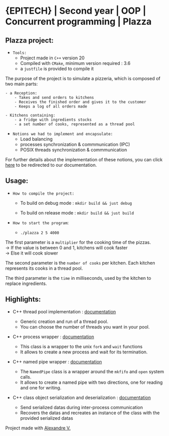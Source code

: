 # {EPITECH} | Second year | OOP | Concurrent programming | Plazza

## Plazza project:

- `Tools:`
    * Project made in `C++` version 20
    * Compiled with `CMake`, minimum version required : 3.6
    * a `justfile` is provided to compile it  

The purpose of the project is to simulate a pizzeria, which is composed of two main parts:

    - a Reception:
        - Takes and send orders to kitchens
        - Receives the finished order and gives it to the customer
        - Keeps a log of all orders made

    - Kitchens containing:
        - a fridge with ingredients stocks
        - a set number of cooks, represented as a thread pool

- `Notions we had to implement and encapsulate:`
    * Load balancing
    * processes synchronization & commmunication (IPC)
    * POSIX threads synchronization & commmunication

For further details about the implementation of these notions, you can click [here](./documentation) to be redirected to our documentation.

## Usage:

- `How to compile the project:`
    * To build on debug mode : `mkdir build && just debug`<brk>

    * To build on release mode : `mkdir build && just build`

- `How to start the program`:
    * `./plazza 2 5 4000 `

The first parameter is a `multiplier` for the cooking time of the pizzas.  
-> If the value is between 0 and 1, kitchens will cook faster  
-> Else it will cook slower  
  
The second parameter is the `number of cooks` per kitchen.
Each kitchen represents its cooks in a thread pool.
  
The third parameter is the `time` in milliseconds, used by the kitchen to replace ingredients.

## Highlights:

- C++ thread pool implementation : [documentation](./documentation/ThreadPool.md)
    * Generic creation and run of a thread pool.
    * You can choose the number of threads you want in your pool.

- C++ process wrapper : [documentation](./documentation/Process.md)
    * This class is a wrapper to the unix `fork` and `wait` functions
    * It allows to create a new process and wait for its termination.

- C++ named pipe wrapper : [documentation](./documentation/NamedPipe.md)
    * The `NamedPipe` class is a wrapper around the `mkfifo` and `open` system calls.
    * It allows to create a named pipe with two directions, one for reading and one for writing.

- C++ class object serialization and deserialization : [documentation](./documentation/Serializer.md)
    * Send serialized datas during inter-process communication
    * Recovers the datas and recreates an instance of the class with the provided serialized datas

Project made with [Alexandre V.](https://github.com/KatsuKumi) 
